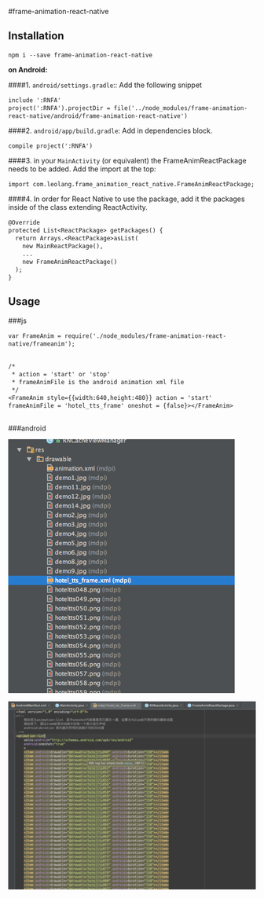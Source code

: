 #frame-animation-react-native

## Installation

```
npm i --save frame-animation-react-native
```

**on Android:**

####1. `android/settings.gradle`:: Add the following snippet

```
include ':RNFA'
project(':RNFA').projectDir = file('../node_modules/frame-animation-react-native/android/frame-animation-react-native')
```

####2. `android/app/build.gradle`: Add in dependencies block.

```
compile project(':RNFA')
```

####3. in your `MainActivity` (or equivalent) the FrameAnimReactPackage needs to be added. Add the import at the top:

```
import com.leolang.frame_animation_react_native.FrameAnimReactPackage;
```

####4. In order for React Native to use the package, add it the packages inside of the class extending ReactActivity.

```
@Override
protected List<ReactPackage> getPackages() {
  return Arrays.<ReactPackage>asList(
	new MainReactPackage(),
	...
	new FrameAnimReactPackage()
  );
}

```
## Usage
###js

```
var FrameAnim = require('./node_modules/frame-animation-react-native/frameanim');


```

``` 
/* 
 * action = 'start' or 'stop'
 * frameAnimFile is the android animation xml file
 */
<FrameAnim style={{width:640,height:480}} action = 'start' frameAnimFile = 'hotel_tts_frame' oneshot = {false}></FrameAnim>


```
###android

![](https://github.com/Leo-Lang/frame-animation-react-native/raw/master/docs/usage.png)

![](https://github.com/Leo-Lang/frame-animation-react-native/raw/master/docs/usage2.png)

